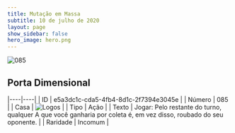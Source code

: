 ```yaml
---
title: Mutação em Massa
subtitle: 10 de julho de 2020
layout: page
show_sidebar: false
hero_image: hero.png
---
```


![085](https://cdn.keyforgegame.com/media/card_front/pt/479_085_XHW22F7FH9FM_pt.png)

## Porta Dimensional

|----|----|
| ID | e5a3dc1c-cda5-4fb4-8d1c-2f7394e3045e |
| Número | 085 |
| Casa | ![Logos](https://archonarcana.com/images/thumb/c/ce/Logos.png/22px-Logos.png "Logos") |
| Tipo | Ação |
| Texto | Jogar: Pelo restante do turno, qualquer A que você ganharia por coleta é, em vez disso, roubado do seu oponente. |
| Raridade | Incomum |
